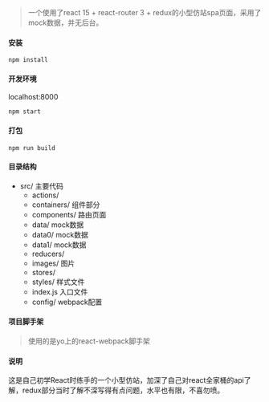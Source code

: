 > 一个使用了react 15 + react-router 3 + redux的小型仿站spa页面，采用了mock数据，并无后台。

#### 安装
```shell
npm install
```

#### 开发环境
localhost:8000
```shell
npm start
```

#### 打包
```
npm run build
```

#### 目录结构

- src/ 主要代码
    - actions/
    - containers/ 组件部分
    - components/ 路由页面
    - data/ mock数据
    - data0/ mock数据
    - data1/ mock数据
    - reducers/ 
    - images/ 图片
    - stores/ 
    - styles/ 样式文件
    - index.js 入口文件
    - config/ webpack配置

#### 项目脚手架
> 使用的是yo上的react-webpack脚手架

#### 说明
这是自己初学React时练手的一个小型仿站，加深了自己对react全家桶的api了解，redux部分当时了解不深写得有点问题，水平也有限，不喜勿喷。
